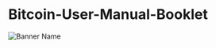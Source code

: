 # Bitcoin-User-Manual-Booklet

![Banner Name]([url_to_your_banner_image](https://cryptosteel.com/wp-content/uploads/2019/10/cryptosteel-capsule-opening-wide.jpg))
